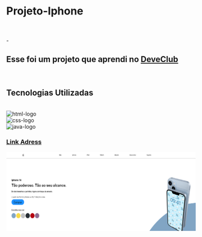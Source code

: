 <h1>Projeto-Iphone</h1> 
<br>
<br>
- <h2>Esse foi um projeto que aprendi no <a href="https://rodolfomori.com.br/devclub">DeveClub</a></h2>
<br>
<h2>Tecnologias Utilizadas</h2>
<br>
<img src="https://img.shields.io/badge/HTML5-E34F26?style=for-the-badge&logo=html5&logoColor=white" alt="html-logo"/>
<br>
	<img src="https://img.shields.io/badge/CSS3-1572B6?style=for-the-badge&logo=css3&logoColor=white" alt="css-logo" />
 <br>
 <img src="https://img.shields.io/badge/JavaScript-F7DF1E?style=for-the-badge&logo=javascript&logoColor=black" alt="java-logo" />
 <br>
 <h3> <a href="https://iphpne-criacaosite.netlify.app/">Link Adress</a></h3>
 
<img src="https://github.com/FagnerLincoln/Projeto-Iphone/blob/main/IMG/iphone.png?raw=true"/>
